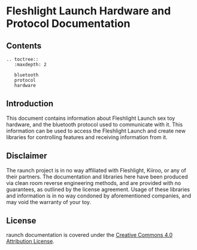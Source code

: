 # Fleshlight Launch Hardware and Protocol Documentation

## Contents

```eval_rst
.. toctree::
   :maxdepth: 2

   bluetooth
   protocol
   hardware
 ```
 
## Introduction

This document contains information about Fleshlight Launch sex toy
hardware, and the bluetooth protocol used to communicate with it. This
information can be used to access the Fleshlight Launch and create new
libraries for controlling features and receiving information from it.

## Disclaimer

The raunch project is in no way affiliated with Fleshlight, Kiiroo, or
any of their partners. The documentation and libraries here have been
produced via clean room reverse engineering methods, and are provided
with no guarantees, as outlined by the license agreement. Usage of
these libraries and information is in no way condoned by
aforementioned companies, and may void the warranty of your toy.

## License

raunch documentation is covered under
the
[Creative Commons 4.0 Attribution License](https://creativecommons.org/licenses/by/4.0/).
